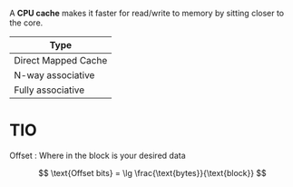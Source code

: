 A **CPU cache** makes it faster for read/write to memory by sitting closer to the core. 

|Type|
|----|
|Direct Mapped Cache|
|N-way associative|
|Fully associative|

# TIO

Offset
: Where in the block is your desired data

$$
\text{Offset bits} = \lg \frac{\text{bytes}}{\text{block}}
$$